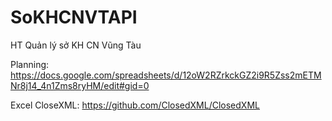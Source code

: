 # SoKHCNVTAPI
HT Quản lý sở KH CN Vũng Tàu


Planning: https://docs.google.com/spreadsheets/d/12oW2RZrkckGZ2i9R5Zss2mETMNr8j14_4n1Zms8ryHM/edit#gid=0

Excel CloseXML: https://github.com/ClosedXML/ClosedXML

